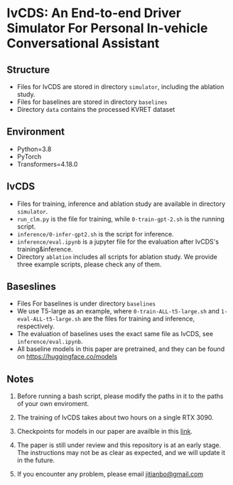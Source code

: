 # IvCDS: An End-to-end Driver Simulator For Personal In-vehicle Conversational Assistant

## Structure
- Files for IvCDS are stored in directory `simulator`, including the ablation study.
- Files for baselines are stored in directory `baselines`
- Directory `data` contains the processed KVRET dataset



## Environment
- Python=3.8
- PyTorch
- Transformers=4.18.0

## IvCDS
- Files for training, inference and ablation study are available  in directory `simulator`. 
- `run_clm.py` is the file for training, while `0-train-gpt-2.sh` is the running script.
- `inference/0-infer-gpt2.sh` is the script for inference.
- `inference/eval.ipynb` is a jupyter file for the evaluation after IvCDS's training&inference.
- Directory `ablation` includes all scripts for ablation study. We provide three example scripts, please check any of them. 



## Baseslines
- Files For baselines is under directory `baselines`
- We use T5-large as an example, where `0-train-ALL-t5-large.sh` and `1-eval-ALL-t5-large.sh` are the files for training and inference, respectively.
- The evaluation of baselines uses the exact same file as IvCDS, see `inference/eval.ipynb`.
- All baseline models in this paper are pretrained, and they can be found on https://huggingface.co/models

## Notes
1. Before running a bash script, please modify the paths in it to the paths of your own enviroment.
2. The training of IvCDS takes about two hours on a single RTX 3090. 
3. Checkpoints for models in our paper are availble in this [link](https://drive.google.com/drive/folders/1xZYvE3sX59aOgB_9bj_yt5SnfNtzFcgV?usp=sharing).

4. The paper is still under review and this repository is at an early stage. The instructions may not be as clear as expected, and we will update it in the future.
5. If you encounter any problem, please email jitianbo@gmail.com

